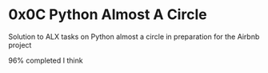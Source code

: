 # 0x0C Python Almost A Circle

Solution to ALX tasks on Python almost a circle in preparation for the Airbnb project

96% completed I think
